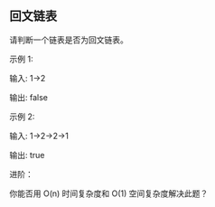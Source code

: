 ## 回文链表

请判断一个链表是否为回文链表。


示例 1:

输入: 1->2

输出: false


示例 2:

输入: 1->2->2->1

输出: true


进阶：

你能否用 O(n) 时间复杂度和 O(1) 空间复杂度解决此题？

